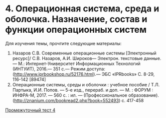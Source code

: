 # 4. Операционная система, среда и оболочка. Назначение, состав и функции операционных систем
Для изучения темы, прочтите следующие материалы:

1. Назаров С.В. Современные операционные системы [Электронный ресурс]/ С.В. Назаров, А.И. Широков— Электрон. текстовые данные.— М.: Интернет-Университет Информационных Технологий (ИНТУИТ), 2016.— 351 c.— Режим доступа: (http://www.iprbookshop.ru/52176.html).— ЭБС «IPRbooks» С. 8-29, 116-142 [89474]
2. Операционные системы, среды и оболочки : учебное пособие / Т.Л. Партыка, И.И. Попов. — 5-е изд., перераб. и доп. — М. : ФОРУМ : ИНФРА-М, 2017. — 560 с. : ил. — (Профессиональное образование). (http://znanium.com/bookread2.php?book=552493) с. 417-458

 [Промежуточный тест 4](https://edu.rosdistant.ru/mod/quiz/view.php?id=32260)